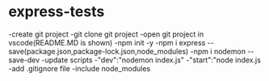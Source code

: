 # express-tests
-create git project
-git clone git project
-open git project in vscode(README.MD is shown)
-npm init -y
-npm i express --save(package.json,package-lock.json,node_modules)
-npm i nodemon --save-dev
-update scripts
-"dev":"nodemon index.js"
-"start":"node index.js
-add .gitignore file
-include node_modules